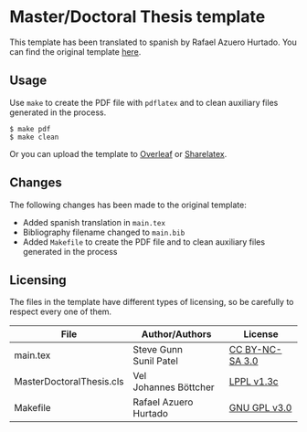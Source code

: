 # Master/Doctoral Thesis template

This template has been translated to spanish by Rafael Azuero Hurtado. You can find the original template [here](http://www.latextemplates.com/template/masters-doctoral-thesis).

## Usage

Use `make` to create the PDF file with `pdflatex` and to clean auxiliary files generated in the process.

    $ make pdf
    $ make clean

Or you can upload the template to [Overleaf](https://www.overleaf.com/docs?snip_uri=https://github.com/razueroh/master-doctoral-thesis-template/archive/cmua-data.zip) or [Sharelatex](https://www.sharelatex.com/).

## Changes

The following changes has been made to the original template:

 - Added spanish translation in `main.tex`
 - Bibliography filename changed to `main.bib`
 - Added `Makefile` to create the PDF file and to clean auxiliary files generated in the process

## Licensing

The files in the template have different types of licensing, so be carefully to respect every one of them.

File |  Author/Authors | License |
-----|-----------------|---------
main.tex | Steve Gunn <br> Sunil Patel | [CC BY-NC-SA 3.0](http://creativecommons.org/licenses/by-nc-sa/3.0/)
MasterDoctoralThesis.cls | Vel <br> Johannes Böttcher | [LPPL v1.3c](http://www.latex-project.org/lppl)
Makefile | Rafael Azuero Hurtado | [GNU GPL v3.0](http://www.gnu.org/licenses/gpl-3.0.en.html)
